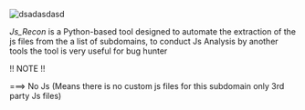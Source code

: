 ![dsadasdasd](https://github.com/user-attachments/assets/1535def2-3486-4809-9084-1d5ccd5f7d8c)
 
 
_Js_Recon_ is a Python-based tool designed to automate the extraction of the js files from the a list of subdomains, to conduct Js Analysis by another tools
the tool is very useful for bug hunter
 
 
!! NOTE !! 

===> No Js (Means there is no custom js files for this subdomain only 3rd party Js files) 
